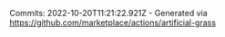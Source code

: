 Commits: 2022-10-20T11:21:22.921Z - Generated via https://github.com/marketplace/actions/artificial-grass
<br>
